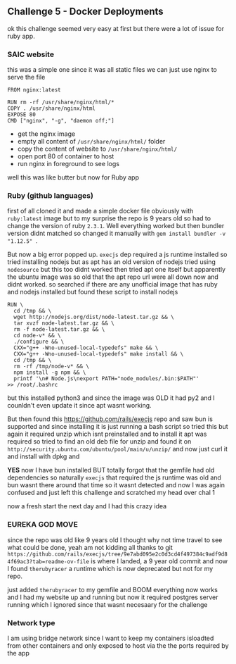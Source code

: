 ## Challenge 5 - Docker Deployments

ok this challenge seemed very easy at first but there were a lot of issue for ruby app.

### SAIC website

this was a simple one since it was all static files we can just use nginx to serve the file

```
FROM nginx:latest

RUN rm -rf /usr/share/nginx/html/*
COPY . /usr/share/nginx/html
EXPOSE 80
CMD ["nginx", "-g", "daemon off;"]
```

- get the nginx image
- empty all content of `/usr/share/nginx/html/` folder
- copy the content of website to `/usr/share/nginx/html/`
- open port 80 of container to host
- run nginx in foreground to see logs

well this was like butter but now for Ruby app

### Ruby (github languages)

first of all cloned it and made a simple docker file obviously with `ruby:latest` image but to my surprise the repo is 9 years old so had to change the version of ruby `2.3.1`. Well everything worked but then bundler version didnt matched so changed it manually with `gem install bundler -v "1.12.5" `.

But now a big error popped up. `execjs` dep required a js runtime installed so tried installing nodejs but as apt has an old version of nodejs tried using `nodesource` but this too didnt worked then tried apt one itself but apparently the ubuntu image was so old that the apt repo url were all down now and didnt worked. so searched if there are any unofficial image that has ruby and nodejs installed but found these script to install nodejs

```
RUN \
  cd /tmp && \
  wget http://nodejs.org/dist/node-latest.tar.gz && \
  tar xvzf node-latest.tar.gz && \
  rm -f node-latest.tar.gz && \
  cd node-v* && \
  ./configure && \
  CXX="g++ -Wno-unused-local-typedefs" make && \
  CXX="g++ -Wno-unused-local-typedefs" make install && \
  cd /tmp && \
  rm -rf /tmp/node-v* && \
  npm install -g npm && \
  printf '\n# Node.js\nexport PATH="node_modules/.bin:$PATH"' >> /root/.bashrc
```

but this installed python3 and since the image was OLD it had py2 and I counldn't even update it since apt wasnt working.

But then found this https://github.com/rails/execjs repo and saw bun is supported and since installing it is just running a bash script so tried this but again it required unzip which isnt preinstalled and to install it apt was required so tried to find an old deb file for unzip and found it on `http://security.ubuntu.com/ubuntu/pool/main/u/unzip/` and now just curl it and install with dpkg and

**YES** now I have bun installed BUT totally forgot that the gemfile had old dependencies so naturally `execjs` that required the js runtime was old and bun wasnt there around that time so it wasnt detected and now I was again confused and just left this challenge and scratched my head over chal 1

now a fresh start the next day and I had this crazy idea

### EUREKA GOD MOVE

since the repo was old like 9 years old I thought why not time travel to see what could be done, yeah am not kidding all thanks to git `https://github.com/rails/execjs/tree/9e7abd095e2c0d3cd4f497384c9adf9d84f69ac3?tab=readme-ov-file` is where I landed, a 9 year old commit and now I found `therubyracer` a runtime which is now deprecated but not for my repo.

just added `therubyracer` to my gemfile and BOOM everything now works
and I had my website up and running but now it required postgres server running which I ignored since that wasnt necesaary for the challenge

### Network type

I am using bridge network since I want to keep my containers isloadted from other containers and only exposed to host via the the ports required by the app
